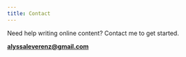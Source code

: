 ```yaml
---
title: Contact
---
```

Need help writing online content? Contact me to get started.

**[alyssaleverenz@gmail.com](mailto:alyssaleverenz@gmail.com)**